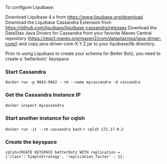 
To configure Liquibase:

Download Liquibase 4.x from https://www.liquibase.org/download.
Download the Liquibase Cassandra Extension from https://github.com/liquibase/liquibase-cassandra/releases
Download the DataStax Java Drivers for Cassandra from your favorite Maven Central repository (https://repo1.maven.org/maven2/com/datastax/oss/java-driver-core/) and copy java-driver-core-X.Y.Z.jar to your liquibase/lib directory.

Prior to using Liquibase to create your schema for Better Botz, you need to create a 'betterbotz` keyspace

### Start Cassandra
`docker run -p 9042:9042 --rm --name mycassandra -d cassandra`

### Get the Cassandra Instance IP
`docker inspect mycassandra`

### Start another instance for cqlsh
`docker run -it --rm cassandra bash`
`> cqlsh 172.17.0.2`

### Create the keyspace
`cqlsh>CREATE KEYSPACE betterbotz WITH replication = {'class':'SimpleStrategy', 'replication_factor' : 1};`

